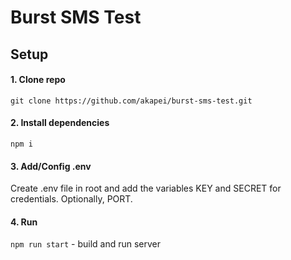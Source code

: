 # Burst SMS Test

## Setup

#### 1. Clone repo
```git clone https://github.com/akapei/burst-sms-test.git```

#### 2. Install dependencies
```npm i```

#### 3. Add/Config .env
Create .env file in root and add the variables KEY and SECRET for credentials. Optionally, PORT.

#### 4. Run
```npm run start``` - build and run server

